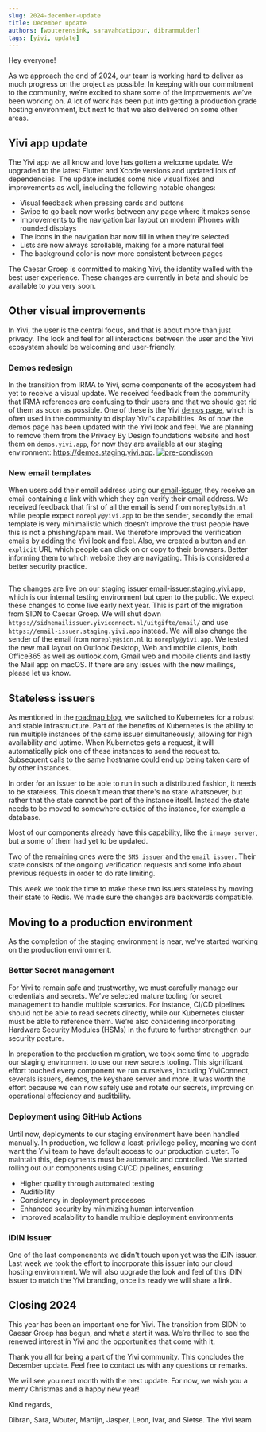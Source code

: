 ```yaml
---
slug: 2024-december-update
title: December update
authors: [wouterensink, saravahdatipour, dibranmulder]
tags: [yivi, update]
---
```


Hey everyone! 

As we approach the end of 2024, our team is working hard to deliver as much progress on the project as possible. In keeping with our commitment to the community, we’re excited to share some of the improvements we’ve been working on. A lot of work has been put into getting a production grade hosting environment, but next to that we also delivered on some other areas.

<!-- truncate -->

## Yivi app update
The Yivi app we all know and love has gotten a welcome update. We upgraded to the latest Flutter and Xcode versions and updated lots of dependencies. The update includes some nice visual fixes and improvements as well, including the following notable changes: 
- Visual feedback when pressing cards and buttons
- Swipe to go back now works between any page where it makes sense
- Improvements to the navigation bar layout on modern iPhones with rounded displays
- The icons in the navigation bar now fill in when they're selected
- Lists are now always scrollable, making for a more natural feel
- The background color is now more consistent between pages

The Caesar Groep is committed to making Yivi, the identity walled with the best user experience.
These changes are currently in beta and should be available to you very soon.

## Other visual improvements
In Yivi, the user is the central focus, and that is about more than just privacy. 
The look and feel for all interactions 
between the user and the Yivi ecosystem should be welcoming and user-friendly. 

### Demos redesign
In the transition from IRMA to Yivi, some components of the ecosystem had yet to receive a visual update. We received feedback from the community that IRMA references are confusing to their users and that we should get rid of them as soon as possible. One of these is the Yivi [demos page](https://demos.staging.yivi.app), which is often used in the community to display Yivi's capabilities. As of now the demos page has been updated with the Yivi look and feel. We are planning to remove them from the Privacy By Design foundations website and host them on `demos.yivi.app`, for now they are available at our staging environment: https://demos.staging.yivi.app.
<a href="https://demos.staging.yivi.app" target="_blank"><img src="/img/yivi-demos.png" class="" alt="pre-condiscon" /></a>

### New email templates
When users add their email address using our [email-issuer](https://email-issuer.staging.yivi.app), they receive an email containing a link with which they can verify their email address. We received feedback that first of all the email is send from `noreply@sidn.nl` while people expect `noreply@yivi.app` to be the sender, secondly the email template is very minimalistic which doesn't improve the trust people have this is not a phishing/spam mail. We therefore improved the verification emails by adding the Yivi look and feel. Also, we created a button and an `explicit` URL which people can click on or copy to their browsers. Better informing them to which website they are navigating. This is considered a better security practice. 

<div class="center-container">
    <img src="/img/new-mail-template.png" class="mm" alt="" />
</div>

The changes are live on our staging issuer [email-issuer.staging.yivi.app](https://email-issuer.staging.yivi.app), which is our internal testing environment but open to the public. We expect these changes to come live early next year. This is part of the migration from SIDN to Caesar Groep. We will shut down `https://sidnemailissuer.yiviconnect.nl/uitgifte/email/` and use `https://email-issuer.staging.yivi.app` instead. We will also change the sender of the email from `noreply@sidn.nl` to `noreply@yivi.app`. We tested the new mail layout on Outlook Desktop, Web and mobile clients, both Office365 as well as outlook.com, Gmail web and mobile clients and lastly the Mail app on macOS. If there are any issues with the new mailings, please let us know.

## Stateless issuers
As mentioned in the [roadmap blog](vision,%20roadmap), we switched to Kubernetes for a robust and stable infrastructure. Part of the benefits of Kubernetes is the ability to run multiple instances of the same issuer simultaneously, allowing for high availability and uptime.
When Kubernetes gets a request, it will automatically pick one of these instances to send the request to. Subsequent calls to the same hostname could end up being taken care of by other instances.

In order for an issuer to be able to run in such a distributed fashion, it needs to be stateless.
This doesn't mean that there's no state whatsoever, but rather that the state cannot be part of the instance itself. 
Instead the state needs to be moved to somewhere outside of the instance, for example a database.

Most of our components already have this capability, like the `irmago server`, but a some of them had yet to be updated.

Two of the remaining ones were the `SMS issuer` and the `email issuer`. 
Their state consists of the ongoing verification requests and some info about previous requests in order to do rate limiting.

This week we took the time to make these two issuers stateless by moving their state to Redis. We made sure the changes are backwards compatible.

## Moving to a production environment
As the completion of the staging environment is near, we've started working on the production environment.

### Better Secret management
For Yivi to remain safe and trustworthy, we must carefully manage our credentials and secrets. We’ve selected mature tooling for secret management to handle multiple scenarios. For instance, CI/CD pipelines should not be able to read secrets directly, while our Kubernetes cluster must be able to reference them. We’re also considering incorporating Hardware Security Modules (HSMs) in the future to further strengthen our security posture.

In preperation to the production migration, we took some time to upgrade our staging environment to use our new secrets tooling. This significant effort touched every component we run ourselves, including YiviConnect, severals issuers, demos, the keyshare server and more. It was worth the effort because we can now safely use and rotate our secrets, improving on operational effeciency and auditbility.

### Deployment using GitHub Actions
Until now, deployments to our staging environment have been handled manually. In production, we follow a least-privilege policy, meaning we dont want the Yivi team to have default access to our production cluster. To maintain this, deployments must be automatic and controlled. We started rolling out our components using CI/CD pipelines, ensuring:

- Higher quality through automated testing
- Auditibility 
- Consistency in deployment processes
- Enhanced security by minimizing human intervention
- Improved scalability to handle multiple deployment environments

### iDIN issuer
One of the last componenents we didn't touch upon yet was the iDIN issuer. Last week we took the effort to incorporate this issuer into our cloud hosting environment. We will also upgrade the look and feel of this iDIN issuer to match the Yivi branding, once its ready we will share a link.

## Closing 2024
This year has been an important one for Yivi. The transition from SIDN to Caesar Groep has begun, and what a start it was. We’re thrilled to see the renewed interest in Yivi and the opportunities that come with it.

Thank you all for being a part of the Yivi community. This concludes the December update. Feel free to contact us with any questions or remarks.

We will see you next month with the next update. For now, we wish you a merry Christmas and a happy new year!

Kind regards,

Dibran, Sara, Wouter, Martijn, Jasper, Leon, Ivar, and Sietse.
The Yivi team
